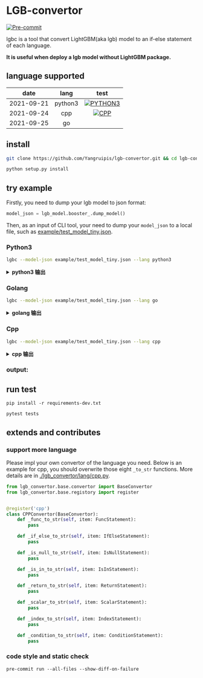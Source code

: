# LGB-convertor
[![Pre-commit](https://github.com/Yangruipis/lgb-convertor/actions/workflows/pylint.yml/badge.svg)](https://github.com/Yangruipis/lgb-convertor/actions/workflows/pylint.yml)

lgbc is a tool that convert LightGBM(aka lgb) model to an if-else statement of each language.

**It is useful when deploy a lgb model without LightGBM package.**

## language supported

| date       | lang    | test |
|:----------:|:-------:|:----:|
| 2021-09-21 | python3 |  [![PYTHON3](https://github.com/Yangruipis/lgb-convertor/actions/workflows/python3.yml/badge.svg?branch=master)](https://github.com/Yangruipis/lgb-convertor/actions/workflows/python3.yml)    |
| 2021-09-24 | cpp     |  [![CPP](https://github.com/Yangruipis/lgb-convertor/actions/workflows/cpp.yml/badge.svg)](https://github.com/Yangruipis/lgb-convertor/actions/workflows/cpp.yml)    |
| 2021-09-25 | go      |      |



## install

```bash
git clone https://github.com/Yangruipis/lgb-convertor.git && cd lgb-convertor

python setup.py install
```

## try example

Firstly, you need to dump your lgb model to json format:

```python
model_json = lgb_model.booster_.dump_model()
```

Then, as an input of CLI tool, your need to dump your `model_json` to a local file, such as [example/test_model_tiny.json](example/test_model_tiny.json).

### Python3

```bash
lgbc --model-json example/test_model_tiny.json --lang python3
```

<details>
  <summary><strong>python3 输出</strong></summary>

```python
#
#
# THIS CODE IS GENERATED BY lgb-convertor. DO NOT EDIT IT.
#
# https://github.com/Yangruipis/lgb-convertor
#
# MIT License
#
# Copyright (c) 2021 r.yang
#
# Permission is hereby granted, free of charge, to any person obtaining a copy
# of this software and associated documentation files (the "Software"), to deal
# in the Software without restriction, including without limitation the rights
# to use, copy, modify, merge, publish, distribute, sublicense, and/or sell
# copies of the Software, and to permit persons to whom the Software is
# furnished to do so, subject to the following conditions:
#
# The above copyright notice and this permission notice shall be included in all
# copies or substantial portions of the Software.
#
# THE SOFTWARE IS PROVIDED "AS IS", WITHOUT WARRANTY OF ANY KIND, EXPRESS OR
# IMPLIED, INCLUDING BUT NOT LIMITED TO THE WARRANTIES OF MERCHANTABILITY,
# FITNESS FOR A PARTICULAR PURPOSE AND NONINFRINGEMENT. IN NO EVENT SHALL THE
# AUTHORS OR COPYRIGHT HOLDERS BE LIABLE FOR ANY CLAIM, DAMAGES OR OTHER
# LIABILITY, WHETHER IN AN ACTION OF CONTRACT, TORT OR OTHERWISE, ARISING FROM,
# OUT OF OR IN CONNECTION WITH THE SOFTWARE OR THE USE OR OTHER DEALINGS IN THE
# SOFTWARE.
#

def predict_tree_0(arr):
    import numpy as np

    if ( arr[0] <= 0.1 ):
        return 0.1
    else:
        if ( arr[0] <= 0.5 ):
            return 0.3
        else:
            if ( np.isnan(arr[1]) or arr[1] in (1,2,3,) ):
                return 0.4
            else:
                return 0.5
```

</details>

### Golang

```bash
lgbc --model-json example/test_model_tiny.json --lang go
```

<details>
  <summary><strong>golang 输出</strong></summary>

```go
//
// THIS CODE IS GENERATED BY lgb-convertor. DO NOT EDIT IT.
//
// https://github.com/Yangruipis/lgb-convertor
//
// MIT License
//
// Copyright (c) 2021 r.yang
//
// Permission is hereby granted, free of charge, to any person obtaining a copy
// of this software and associated documentation files (the "Software"), to deal
// in the Software without restriction, including without limitation the rights
// to use, copy, modify, merge, publish, distribute, sublicense, and/or sell
// copies of the Software, and to permit persons to whom the Software is
// furnished to do so, subject to the following conditions:
//
// The above copyright notice and this permission notice shall be included in all
// copies or substantial portions of the Software.
//
// THE SOFTWARE IS PROVIDED "AS IS", WITHOUT WARRANTY OF ANY KIND, EXPRESS OR
// IMPLIED, INCLUDING BUT NOT LIMITED TO THE WARRANTIES OF MERCHANTABILITY,
// FITNESS FOR A PARTICULAR PURPOSE AND NONINFRINGEMENT. IN NO EVENT SHALL THE
// AUTHORS OR COPYRIGHT HOLDERS BE LIABLE FOR ANY CLAIM, DAMAGES OR OTHER
// LIABILITY, WHETHER IN AN ACTION OF CONTRACT, TORT OR OTHERWISE, ARISING FROM,
// OUT OF OR IN CONNECTION WITH THE SOFTWARE OR THE USE OR OTHER DEALINGS IN THE
// SOFTWARE.
//
package main

import "math"

func predict_tree_0(arr []float64) float64 {

        if arr[0] <= 0.1 {
                return 0.1
        } else {

                if arr[0] <= 0.5 {
                        return 0.3
                } else {

                        if math.IsNaN(arr[1]) || (arr[1] == 1 || arr[1] == 2 || arr[1] == 3) {
                                return 0.4
                        } else {
                                return 0.5
                        }
                }
        }
}

```

</details>

### Cpp

```bash
lgbc --model-json example/test_model_tiny.json --lang cpp
```

<details>
  <summary><strong>cpp 输出</strong></summary>

```cpp

//
// THIS CODE IS GENERATED BY lgb-convertor. DO NOT EDIT IT.
//
// https://github.com/Yangruipis/lgb-convertor
//
// MIT License
//
// Copyright (c) 2021 r.yang
//
// Permission is hereby granted, free of charge, to any person obtaining a copy
// of this software and associated documentation files (the "Software"), to deal
// in the Software without restriction, including without limitation the rights
// to use, copy, modify, merge, publish, distribute, sublicense, and/or sell
// copies of the Software, and to permit persons to whom the Software is
// furnished to do so, subject to the following conditions:
//
// The above copyright notice and this permission notice shall be included in all
// copies or substantial portions of the Software.
//
// THE SOFTWARE IS PROVIDED "AS IS", WITHOUT WARRANTY OF ANY KIND, EXPRESS OR
// IMPLIED, INCLUDING BUT NOT LIMITED TO THE WARRANTIES OF MERCHANTABILITY,
// FITNESS FOR A PARTICULAR PURPOSE AND NONINFRINGEMENT. IN NO EVENT SHALL THE
// AUTHORS OR COPYRIGHT HOLDERS BE LIABLE FOR ANY CLAIM, DAMAGES OR OTHER
// LIABILITY, WHETHER IN AN ACTION OF CONTRACT, TORT OR OTHERWISE, ARISING FROM,
// OUT OF OR IN CONNECTION WITH THE SOFTWARE OR THE USE OR OTHER DEALINGS IN THE
// SOFTWARE.
//

#include <cmath>

float predict_tree_0(float* arr)
{

    if ( arr[0] <= 0.1 )
    {
        return 0.1;
    }
    else
    {

        if ( arr[0] <= 0.5 )
        {
            return 0.3;
        }
        else
        {

            if ( std::isnan(arr[1]) || (arr[1] == 1 || arr[1] == 2 || arr[1] == 3) )
            {
                return 0.4;
            }
            else
            {
                return 0.5;
            }
        }
    }
}
```

</details>

### output:


## run test

```
pip install -r requirements-dev.txt

pytest tests
```

## extends and contributes

### support more language

Please impl your own convertor of the language you need. Below is an example for cpp, you should overwrite those eight `_to_str` functions. More details are in [./lgb_convertor/lang/cpp.py](./lgb_convertor/lang/cpp.py).

```python
from lgb_convertor.base.convertor import BaseConvertor
from lgb_convertor.base.registory import register


@register('cpp')
class CPPConvertor(BaseConvertor):
    def _func_to_str(self, item: FuncStatement):
        pass

    def _if_else_to_str(self, item: IfElseStatement):
        pass

    def _is_null_to_str(self, item: IsNullStatement):
        pass

    def _is_in_to_str(self, item: IsInStatement):
        pass

    def _return_to_str(self, item: ReturnStatement):
        pass

    def _scalar_to_str(self, item: ScalarStatement):
        pass

    def _index_to_str(self, item: IndexStatement):
        pass

    def _condition_to_str(self, item: ConditionStatement):
        pass

```

### code style and static check

```
pre-commit run --all-files --show-diff-on-failure
```

